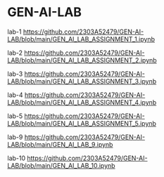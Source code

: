 # GEN-AI-LAB
lab-1 https://github.com/2303A52479/GEN-AI-LAB/blob/main/GEN_AI_LAB_ASSIGNMENT_1.ipynb

lab-2 https://github.com/2303A52479/GEN-AI-LAB/blob/main/GEN_AI_LAB_ASSIGNMENT_2.ipynb

lab-3 https://github.com/2303A52479/GEN-AI-LAB/blob/main/GEN_AI_LAB_ASSIGNMENT_3.ipynb

lab-4 https://github.com/2303A52479/GEN-AI-LAB/blob/main/GEN_AI_LAB_ASSIGNMENT_4.ipynb

lab-5 https://github.com/2303A52479/GEN-AI-LAB/blob/main/GEN_AI_LAB_ASSIGNMENT_5.ipynb

lab-9 https://github.com/2303A52479/GEN-AI-LAB/blob/main/GEN_AI_LAB_9.ipynb

lab-10 https://github.com/2303A52479/GEN-AI-LAB/blob/main/GEN_AI_LAB_10.ipynb

